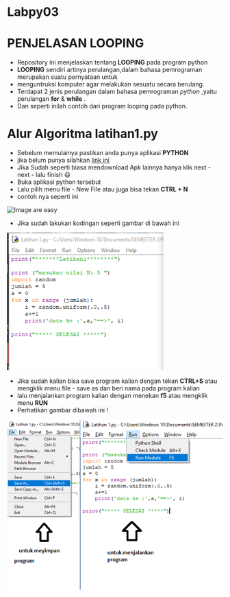 # Labpy03
# PENJELASAN LOOPING

- Repository ini menjelaskan tentang **LOOPING** pada program python
- **LOOPING** sendiri artinya perulangan,dalam bahasa pemrograman merupakan suatu pernyataan untuk 
- menguntruksi komputer agar melakukan sesuatu secara berulang.
- Terdapat 2 jenis perulangan dalam bahasa pemrograman *python* ,yaitu perulangan **for** & **while** .
- Dan seperti inilah contoh dari program looping pada python.

# Alur Algoritma latihan1.py

- Sebelum memulainya pastikan anda punya aplikasi **PYTHON** 
- jika belum punya silahkan [link ini](https://filehippo.com/download_python/)
- Jika Sudah seperti biasa mendownload Apk lainnya hanya klik next - next - lalu finish :smiley:
- Buka aplikasi python tersebut 
- Lalu pilih menu file - New File atau juga bisa tekan **CTRL + N**
- contoh nya seperti ini

![Image are easy](https://user-images.githubusercontent.com/46733958/52624002-45cb1580-2ee0-11e9-91bd-07e50f4f6fdf.png)


- Jika sudah lakukan kodingan seperti gambar di bawah ini

![Image are easy](https://github.com/MuhammadNurFahmi/Labpy03/blob/master/kodingan%20latihan1.PNG)


- Jika sudah kalian bisa save program kalian dengan tekan **CTRL+S** atau mengklik menu file - save as dan beri nama pada program kalian
- lalu menjalankan program kalian dengan menekan **f5** atau mengklik menu **RUN**
- Perhatikan gambar dibawah ini !

![Image are easy](https://github.com/MuhammadNurFahmi/Labpy03/blob/master/save%20as%20dan%20run.png)


